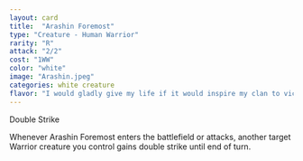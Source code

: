 ```yaml
---
layout: card
title:  "Arashin Foremost"
type: "Creature - Human Warrior"
rarity: "R"
attack: "2/2"
cost: "1WW"
color: "white"
image: "Arashin.jpeg"
categories: white creature
flavor: "I would gladly give my life if it would inspire my clan to victory."
---
```


Double Strike

Whenever Arashin Foremost enters the battlefield or attacks, another target Warrior creature you control gains double strike until end of turn.

